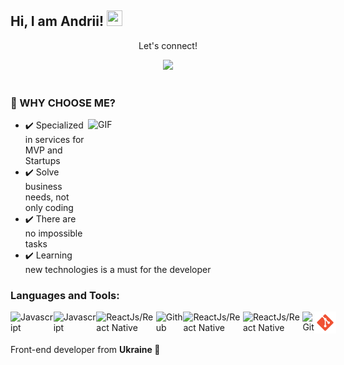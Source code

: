 ## Hi, I am Andrii! <img src="https://media.giphy.com/media/hvRJCLFzcasrR4ia7z/giphy.gif" height="25px" width="25px">

<div align="center">
<p align="center">Let's connect!</p>
    
<a href="https://www.upwork.com/freelancers/~01ecfb4e5f6b78fe58">
    <img src="https://img.shields.io/badge/Upwork-%230077B5.svg?&style=for-the-badge&logo=fiverr&color=darkgreen&logoColor=white" />
</a>

</div>

<br>

### 🌟 WHY CHOOSE ME?

<img align="right" alt="GIF" src="code.gif" width="380" height="230" />

- ✔️ Specialized in services for MVP and Startups<br/>
- ✔️ Solve business needs, not only coding<br/>
- ✔️ There are no impossible tasks<br/>
- ✔️ Learning new technologies is a must for the developer

### Languages and Tools:

<div style='display: flex'>
    <img height="35" title="Javascript" src="https://camo.githubusercontent.com/9496882abd182958bcea4238ab44f7eb8928d7a4144c150f18f6c55ceb9b4490/68747470733a2f2f6564656e742e6769746875622e696f2f537570657254696e7949636f6e732f696d616765732f7376672f6a6176617363726970742e737667">
    <img height="35" title="Javascript" src="https://upload.wikimedia.org/wikipedia/commons/thumb/4/4c/Typescript_logo_2020.svg/1024px-Typescript_logo_2020.svg.png">
    <img height="35" title="ReactJs/React Native" src="https://camo.githubusercontent.com/98ce3f27aec475c03ad0441a7d4092f6b956814c7adc7f0049689dccedb82f1d/68747470733a2f2f6564656e742e6769746875622e696f2f537570657254696e7949636f6e732f696d616765732f7376672f72656163742e737667">
    <img height="35" title="Github" src="https://upload.wikimedia.org/wikipedia/commons/4/49/Redux.png">
    <img height="35" title="ReactJs/React Native" src="https://miro.medium.com/max/1400/1*wFPQCmk43-33ba66SW9WmA.png">
    <img height="35" title="ReactJs/React Native" src="https://upload.wikimedia.org/wikipedia/commons/thumb/6/61/HTML5_logo_and_wordmark.svg/1200px-HTML5_logo_and_wordmark.svg.png">
    <img height="35" title="Git" src="https://upload.wikimedia.org/wikipedia/commons/thumb/d/d5/CSS3_logo_and_wordmark.svg/1200px-CSS3_logo_and_wordmark.svg.png">
    <img height="35" title="Git" src="https://raw.githubusercontent.com/edent/SuperTinyIcons/master/images/svg/git.svg">
</div>
<br/> 
<div>Front-end developer from <b>Ukraine<b> 💚</div>
